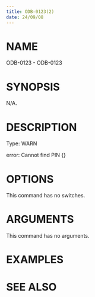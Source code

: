 ```yaml
---
title: ODB-0123(2)
date: 24/09/08
---
```


# NAME

ODB-0123 - ODB-0123

# SYNOPSIS

N/A.

# DESCRIPTION

Type: WARN

error: Cannot find PIN {}

# OPTIONS

This command has no switches.

# ARGUMENTS

This command has no arguments.

# EXAMPLES

# SEE ALSO
